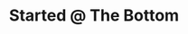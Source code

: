 ---
ee_id: '4255'
site: '1'
type: '2'
long_id: 2015-005 Started @ The Bottom
url: 2015-005-started-the-bottom
title: Started @ The Bottom
year: '2015'
medium: Foam pool noodle, Drake armband
commission:
dims: 140 cm x variable width x variable depth
pitch:
ps:
live_url:
related:
youtube:
imgs: started-at-the-bottom-2015-005-full-database-JH.jpg,started-at-the-bottom-2015-005-detail-database-JH.jpg
subheading:
display_year: '2015'
download:
add_credit:
add_credits:
related_code:
layout: things-i-made
---